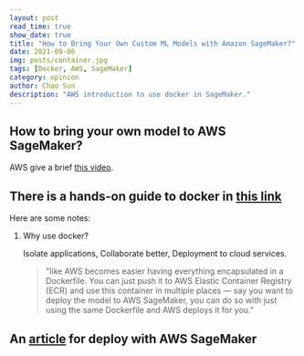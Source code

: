 ```yaml
---
layout: post
read_time: true
show_date: true
title: "How to Bring Your Own Custom ML Models with Amazon SageMaker?"
date: 2021-09-06
img: posts/container.jpg
tags: [Docker, AWS, SageMaker]
category: opinion
author: Chao Sun
description: "AWS introduction to use docker in SageMaker."
---
```

## How to bring your own model to AWS SageMaker? 

AWS give a brief [this video](https://www.youtube.com/watch?v=YQyid2uLOvI&ab_channel=AmazonWebServices).



## There is a hands-on guide to docker in [this link](https://towardsdatascience.com/hands-on-guide-to-docker-for-data-science-d5d1f6f4a326)

Here are some notes:

1. Why use docker?

   Isolate applications, Collaborate better, Deployment to cloud services.

   > "like AWS becomes easier having everything encapsulated in a Dockerfile. You can just push it to AWS Elastic Container Registry (ECR) and use this container in multiple places — say you want to deploy the model to AWS SageMaker, you can do so with just using the same Dockerfile and AWS deploys it for you."



## An [article](https://towardsdatascience.com/what-makes-aws-sagemaker-great-for-machine-learning-c8a42c208aa3) for deploy with AWS SageMaker





